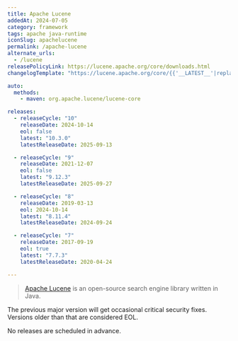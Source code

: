 ```yaml
---
title: Apache Lucene
addedAt: 2024-07-05
category: framework
tags: apache java-runtime
iconSlug: apachelucene
permalink: /apache-lucene
alternate_urls:
  - /lucene
releasePolicyLink: https://lucene.apache.org/core/downloads.html
changelogTemplate: "https://lucene.apache.org/core/{{'__LATEST__'|replace:'.','_'}}/changes/Changes.html"

auto:
  methods:
    - maven: org.apache.lucene/lucene-core

releases:
  - releaseCycle: "10"
    releaseDate: 2024-10-14
    eol: false
    latest: "10.3.0"
    latestReleaseDate: 2025-09-13

  - releaseCycle: "9"
    releaseDate: 2021-12-07
    eol: false
    latest: "9.12.3"
    latestReleaseDate: 2025-09-27

  - releaseCycle: "8"
    releaseDate: 2019-03-13
    eol: 2024-10-14
    latest: "8.11.4"
    latestReleaseDate: 2024-09-24

  - releaseCycle: "7"
    releaseDate: 2017-09-19
    eol: true
    latest: "7.7.3"
    latestReleaseDate: 2020-04-24

---
```


> [Apache Lucene](https://lucene.apache.org/) is an open-source search engine library written in Java.

The previous major version will get occasional critical security fixes.
Versions older than that are considered EOL.

No releases are scheduled in advance.
